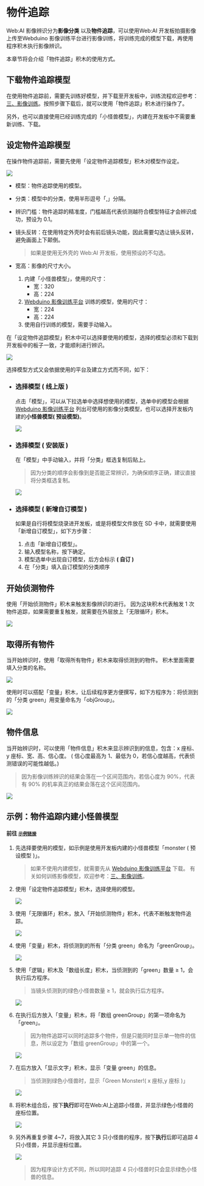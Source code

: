 

# 物件追踪

Web:AI 影像辨识分为**影像分类** 以及**物件追踪**，可以使用Web:AI 开发板拍摄影像上传至Webduino 影像训练平台进行影像训练，将训练完成的模型下载，再使用程序积木执行影像辨识。

本章节将会介绍「物件追踪」积木的使用方式。

## 下载物件追踪模型

在使用物件追踪前，需要先训练好模型，并下载至开发板中，训练流程欢迎参考：[三、影像训练](https://md.kingkit.codes/s/mopjgVaZU)。按照步骤下载后，就可以使用「物件追踪」积木进行操作了。

另外，也可以直接使用已经训练完成的「小怪兽模型」，内建在开发板中不需要重新训练、下载。

## 设定物件追踪模型

在操作物件追踪前，需要先使用「设定物件追踪模型」积木对模型作设定。

![](../../assets/images/upload_97f798f5724f2a66ecc226e130018997.jpg)

- 模型：物件追踪使用的模型。
- 分类：模型中的分类，使用半形逗号「,」分隔。
- 辨识门槛：物件追踪的精准度，门槛越高代表侦测越符合模型特征才会辨识成功，预设为 0.1。
- 镜头反转：在使用特定外壳时会有前后镜头功能，因此需要勾选让镜头反转，避免画面上下颠倒。

    > 如果是使用无外壳的 Web:AI 开发板，使用预设的不勾选。
- 宽高：影像的尺寸大小。

    1. 内建「小怪兽模型」，使用的尺寸：
        - 宽：320
        - 高：224
    2. [Webduino 影像训练平台](https://vision.webduino.io/) 训练的模型，使用的尺寸：
        - 宽：224
        - 高：224
    3. 使用自行训练的模型，需要手动输入。

在「设定物件追踪模型」积木中可以选择要使用的模型，选择的模型必须和下载到开发板中的板子一致，才能顺利进行辨识。

![](../../assets/images/upload_21d3cc0c20de32a7f4c57215bc3d776e.png)

选择模型方式又会依据使用的平台及建立方式而不同，如下：

- ### 选择模型 ( 线上版 )

    点击「模型」，可以从下拉选单中选择想使用的模型，选单中的模型会根据[Webduino 影像训练平台](https://vision.webduino.io/) 列出可使用的影像分类模型，也可以选择开发板内建的**小怪兽模型( 预设模型)**。

    ![](../../assets/images/upload_dbf7e9a32bb8838a990fa3dd489b3592.jpg)

- ### 选择模型 ( 安装版 )

   在「模型」中手动输入，并将「分类」框选复制后贴上。

   > 因为分类的顺序会影像到是否能正常辨识，为确保顺序正确，建议直接将分类框选复制。

   ![](../../assets/images/upload_ae8f3f322f44afec3e12d1f4c56b5ccc.jpg)


- ### 选择模型 ( 新增自订模型 )

   如果是自行将模型烧录进开发板，或是将模型文件放在 SD 卡中，就需要使用「新增自订模型」，如下方步骤：

   1. 点击「新增自订模型」。
   2. 输入模型名称，按下确定。
   3. 模型选单中出现自订模型，后方会标示 **( 自订 )**
   4. 在「分类」填入自订模型的分类顺序

## 开始侦测物件

使用「开始侦测物件」积木来触发影像辨识的进行。
因为这块积木代表触发 1 次物件追踪，如果需要重复触发，就需要在外层放上「无限循环」积木。

![](../../assets/images/upload_27aa790cf95ff9db5294d9df1b840e8b.png)

## 取得所有物件

当开始辨识时，使用「取得所有物件」积木来取得侦测到的物件。
积木里面需要填入分类的名称。

![](../../assets/images/upload_41c2c3450b6a2e6766038edb6a535789.png)

使用时可以搭配「变量」积木，让后续程序更方便撰写，如下方程序为：将侦测到的「分类 green」用变量命名为「objGroup」。

![](../../assets/images/upload_c64000adb0b2347ae0d3d749d4e1b51e.png)


## 物件信息

当开始辨识时，可以使用「物件信息」积木来显示辨识到的信息，包含：x 座标、y 座标、宽、高、信心度。 ( 信心度最高为 1、最低为 0，若信心度越高，代表侦测错误的可能性越低。)

> 因为影像训练辨识的结果会落在一个区间范围内，若信心度为 90%，代表有 90% 的机率真正的结果会落在这个区间范围内。

![](../../assets/images/upload_88123d415bc525a5ca7d6d5de7660644.png)


## 示例：物件追踪内建小怪兽模型

#### 前往 [`示例链接`](https://ai-blockly.webduino.io/?hashid=vzYQQQZjm6#/)

1. 先选择要使用的模型，如示例是使用开发板内建的小怪兽模型「monster ( 预设模型 )」。

    > 如果不使用内建模型，就需要先从 [Webduino 影像训练平台](https://vision.webduino.io/) 下载。
    > 有关如何训练影像模型，欢迎参考：[三、影像训练](https://md.kingkit.codes/s/mopjgVaZU)。

2. 使用「设定物件追踪模型」积木，选择使用的模型。

    ![](../../assets/images/upload_ff8eb029745adb0bb1d5102eb1609e8f.png)


3. 使用「无限循环」积木，放入「开始侦测物件」积木，代表不断触发物件追踪。

    ![](../../assets/images/upload_5c554f74a0d25541309ca409ed40c63d.png)

4. 使用「变量」积木，将侦测到的所有「分类 green」命名为「greenGroup」。

    ![](../../assets/images/upload_a047c40154e91ae194d63539628e697b.png)

5. 使用「逻辑」积木及「数组长度」积木，当侦测到的「green」数量 ≥ 1，会执行后方程序。
 
    > 当镜头侦测到的绿色小怪兽数量 ≥ 1，就会执行后方程序。

    ![](../../assets/images/upload_be9fd458ac6eb9dedc9118cc4b80a22c.png)

6. 在执行后方放入「变量」积木，将「数组 greenGroup」的第一项命名为「green」。

    > 因为物件追踪可以同时追踪多个物件，但是只能同时显示单一物件的信息，所以设定为「数组 greenGroup」中的第一个。

    ![](../../assets/images/upload_6943d7d1fc6dde1d9dbdabe0065dc54f.png)

7. 在后方放入「显示文字」积木，显示「变量 green」的信息。

    > 当侦测到绿色小怪兽时，显示「Green Monster!( x 座标,y 座标 )」

    ![](../../assets/images/upload_2e1df523b6b44510fa94d7d4e847c313.png)

8. 将积木组合后，按下**执行**即可在Web:AI上追踪小怪兽，并显示绿色小怪兽的座标位置。

    ![](../../assets/images/upload_b0a73531d00d5e1d4ce5f622ee83929e.png)

9. 另外再重复步骤 4~7，将放入其它 3 只小怪兽的程序，按下**执行**后即可追踪 4 只小怪兽，并显示座标位置。

    ![](../../assets/images/upload_254d4929a77ea282371f5cf89b10a34b.png)

    > 因为程序设计方式不同，所以同时追踪 4 只小怪兽时只会显示绿色小怪兽的信息。